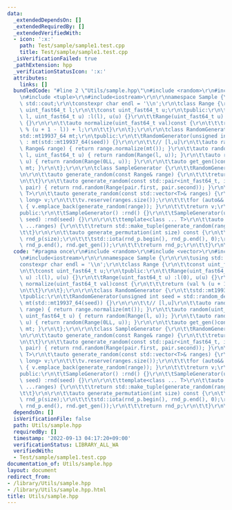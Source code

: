 ```yaml
---
data:
  _extendedDependsOn: []
  _extendedRequiredBy: []
  _extendedVerifiedWith:
  - icon: ':x:'
    path: Test/sample/sample1.test.cpp
    title: Test/sample/sample1.test.cpp
  _isVerificationFailed: true
  _pathExtension: hpp
  _verificationStatusIcon: ':x:'
  attributes:
    links: []
  bundledCode: "#line 2 \"Utils/sample.hpp\"\n#include <random>\r\n#include <vector>\r\
    \n#include <tuple>\r\n#include<iostream>\r\n\r\nnamespace Sample {\r\n\r\n\tusing\
    \ std::cout;\r\n\tconstexpr char endl = '\\n';\r\n\tclass Range {\r\n\t\tconst\
    \ uint_fast64_t l;\r\n\t\tconst uint_fast64_t u;\r\n\tpublic:\r\n\t\tRange(uint_fast64_t\
    \ l, uint_fast64_t u) :l(l), u(u) {}\r\n\t\tRange(uint_fast64_t u) :l(0), u(u)\
    \ {}\r\n\r\n\t\tauto normalize(uint_fast64_t val)const {\r\n\t\t\treturn (val\
    \ % (u + 1 - l)) + l;\r\n\t\t}\r\n\t};\r\n\r\n\tclass RandomGenerator {\r\n\t\t\
    std::mt19937_64 mt;\r\n\tpublic:\r\n\t\tRandomGenerator(unsigned int seed = std::random_device()())\
    \ : mt(std::mt19937_64(seed)) {}\r\n\r\n\t\t// [l,u]\r\n\t\tauto random(const\
    \ Range& range) { return range.normalize(mt()); }\r\n\t\tauto random(uint_fast64_t\
    \ l, uint_fast64_t u) { return random(Range(l, u)); }\r\n\t\tauto random(uint_fast64_t\
    \ u) { return random(Range(0LL, u)); }\r\n\r\n\t\tauto get_gen()const { return\
    \ mt; }\r\n\t};\r\n\r\n\tclass SampleGenerator {\r\n\t\tRandomGenerator rnd;\r\
    \n\r\n\t\tauto generate_random(const Range& range) {\r\n\t\t\treturn rnd.random(range);\r\
    \n\t\t}\r\n\t\tauto generate_random(const std::pair<int_fast64_t, int_fast64_t>&\
    \ pair) { return rnd.random(Range(pair.first, pair.second)); }\r\n\t\ttemplate<class\
    \ T>\r\n\t\tauto generate_random(const std::vector<T>& ranges) {\r\n\t\t\tstd::vector<long\
    \ long> v;\r\n\t\t\tv.reserve(ranges.size());\r\n\t\t\tfor (auto&& range : ranges)\
    \ { v.emplace_back(generate_random(range)); }\r\n\t\t\treturn v;\r\n\t\t}\r\n\t\
    public:\r\n\t\tSampleGenerator() :rnd() {}\r\n\t\tSampleGenerator(unsigned int\
    \ seed) :rnd(seed) {}\r\n\r\n\t\ttemplate<class ... T>\r\n\t\tauto generate(T&&\
    \ ...ranges) {\r\n\t\t\treturn std::make_tuple(generate_random(ranges)...);\r\n\
    \t\t}\r\n\r\n\t\tauto generate_permutation(int size) const {\r\n\t\t\tstd::vector<int>\
    \ rnd_p(size);\r\n\t\t\tstd::iota(rnd_p.begin(), rnd_p.end(), 0);\r\n\t\t\tstd::shuffle(rnd_p.begin(),\
    \ rnd_p.end(), rnd.get_gen());\r\n\t\t\treturn rnd_p;\r\n\t\t}\r\n\t};\r\n}\n"
  code: "#pragma once\r\n#include <random>\r\n#include <vector>\r\n#include <tuple>\r\
    \n#include<iostream>\r\n\r\nnamespace Sample {\r\n\r\n\tusing std::cout;\r\n\t\
    constexpr char endl = '\\n';\r\n\tclass Range {\r\n\t\tconst uint_fast64_t l;\r\
    \n\t\tconst uint_fast64_t u;\r\n\tpublic:\r\n\t\tRange(uint_fast64_t l, uint_fast64_t\
    \ u) :l(l), u(u) {}\r\n\t\tRange(uint_fast64_t u) :l(0), u(u) {}\r\n\r\n\t\tauto\
    \ normalize(uint_fast64_t val)const {\r\n\t\t\treturn (val % (u + 1 - l)) + l;\r\
    \n\t\t}\r\n\t};\r\n\r\n\tclass RandomGenerator {\r\n\t\tstd::mt19937_64 mt;\r\n\
    \tpublic:\r\n\t\tRandomGenerator(unsigned int seed = std::random_device()()) :\
    \ mt(std::mt19937_64(seed)) {}\r\n\r\n\t\t// [l,u]\r\n\t\tauto random(const Range&\
    \ range) { return range.normalize(mt()); }\r\n\t\tauto random(uint_fast64_t l,\
    \ uint_fast64_t u) { return random(Range(l, u)); }\r\n\t\tauto random(uint_fast64_t\
    \ u) { return random(Range(0LL, u)); }\r\n\r\n\t\tauto get_gen()const { return\
    \ mt; }\r\n\t};\r\n\r\n\tclass SampleGenerator {\r\n\t\tRandomGenerator rnd;\r\
    \n\r\n\t\tauto generate_random(const Range& range) {\r\n\t\t\treturn rnd.random(range);\r\
    \n\t\t}\r\n\t\tauto generate_random(const std::pair<int_fast64_t, int_fast64_t>&\
    \ pair) { return rnd.random(Range(pair.first, pair.second)); }\r\n\t\ttemplate<class\
    \ T>\r\n\t\tauto generate_random(const std::vector<T>& ranges) {\r\n\t\t\tstd::vector<long\
    \ long> v;\r\n\t\t\tv.reserve(ranges.size());\r\n\t\t\tfor (auto&& range : ranges)\
    \ { v.emplace_back(generate_random(range)); }\r\n\t\t\treturn v;\r\n\t\t}\r\n\t\
    public:\r\n\t\tSampleGenerator() :rnd() {}\r\n\t\tSampleGenerator(unsigned int\
    \ seed) :rnd(seed) {}\r\n\r\n\t\ttemplate<class ... T>\r\n\t\tauto generate(T&&\
    \ ...ranges) {\r\n\t\t\treturn std::make_tuple(generate_random(ranges)...);\r\n\
    \t\t}\r\n\r\n\t\tauto generate_permutation(int size) const {\r\n\t\t\tstd::vector<int>\
    \ rnd_p(size);\r\n\t\t\tstd::iota(rnd_p.begin(), rnd_p.end(), 0);\r\n\t\t\tstd::shuffle(rnd_p.begin(),\
    \ rnd_p.end(), rnd.get_gen());\r\n\t\t\treturn rnd_p;\r\n\t\t}\r\n\t};\r\n}"
  dependsOn: []
  isVerificationFile: false
  path: Utils/sample.hpp
  requiredBy: []
  timestamp: '2022-09-13 04:17:20+09:00'
  verificationStatus: LIBRARY_ALL_WA
  verifiedWith:
  - Test/sample/sample1.test.cpp
documentation_of: Utils/sample.hpp
layout: document
redirect_from:
- /library/Utils/sample.hpp
- /library/Utils/sample.hpp.html
title: Utils/sample.hpp
---
```

